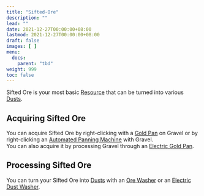 ```yaml
---
title: "Sifted-Ore"
description: ""
lead: ""
date: 2021-12-27T00:00:00+08:00
lastmod: 2021-12-27T00:00:00+08:00
draft: false
images: [ ]
menu:
  docs:
    parent: "tbd"
weight: 999
toc: false
---
```


Sifted Ore is your most basic [Resource](/docs/slimefun/resources) that can be turned into various [Dusts](/docs/slimefun/dusts).

## Acquiring Sifted Ore

You can acquire Sifted Ore by right-clicking with a [Gold Pan](/docs/slimefun/gold-pan) on Gravel or by right-clicking an [Automated Panning Machine](/docs/slimefun/automated-panning-machine) with Gravel.  
You can also acquire it by processing Gravel through an [Electric Gold Pan](/docs/slimefun/electric-gold-pan).

## Processing Sifted Ore

You can turn your Sifted Ore into [Dusts](/docs/slimefun/dusts) with an [Ore Washer](/docs/slimefun/ore-washer) or an [Electric Dust Washer](/docs/slimefun/electric-dust-washer).
